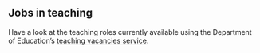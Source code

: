 ## Jobs in teaching 
Have a look at the teaching roles currently available using the Department of Education’s [teaching vacancies service](https://teaching-vacancies.service.gov.uk/). 